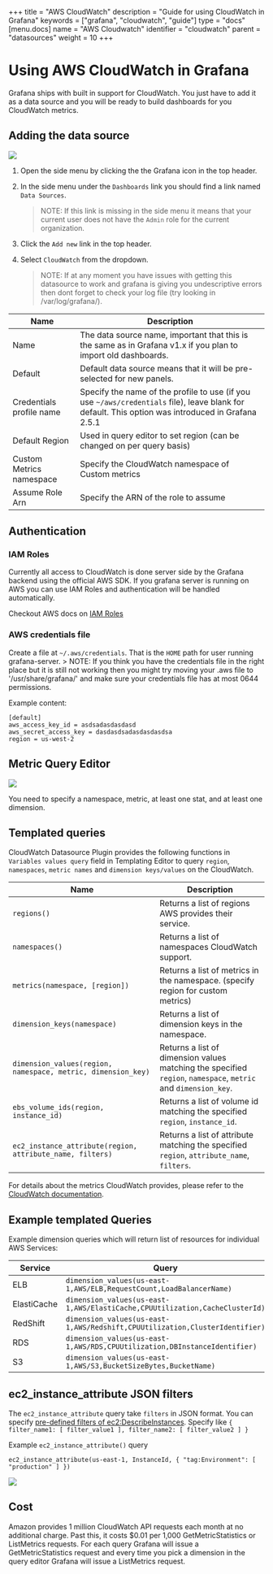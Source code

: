 +++
title = "AWS CloudWatch"
description = "Guide for using CloudWatch in Grafana"
keywords = ["grafana", "cloudwatch", "guide"]
type = "docs"
[menu.docs]
name = "AWS Cloudwatch"
identifier = "cloudwatch"
parent = "datasources"
weight = 10
+++

# Using AWS CloudWatch in Grafana

Grafana ships with built in support for CloudWatch. You just have to add it as a data source and you will
be ready to build dashboards for you CloudWatch metrics.

## Adding the data source
![](/img/docs/cloudwatch/cloudwatch_add.png)

1. Open the side menu by clicking the the Grafana icon in the top header.
2. In the side menu under the `Dashboards` link you should find a link named `Data Sources`.

    > NOTE: If this link is missing in the side menu it means that your current user does not have the `Admin` role for the current organization.

3. Click the `Add new` link in the top header.
4. Select `CloudWatch` from the dropdown.
    > NOTE: If at any moment you have issues with getting this datasource to work and grafana is giving you undescriptive errors then dont forget to check your log file (try looking in /var/log/grafana/).

Name | Description
------------ | -------------
Name | The data source name, important that this is the same as in Grafana v1.x if you plan to import old dashboards.
Default | Default data source means that it will be pre-selected for new panels.
Credentials profile name | Specify the name of the profile to use (if you use `~/aws/credentials` file), leave blank for default. This option was introduced in Grafana 2.5.1
Default Region | Used in query editor to set region (can be changed on per query basis)
Custom Metrics namespace | Specify the CloudWatch namespace of Custom metrics
Assume Role Arn | Specify the ARN of the role to assume

## Authentication

### IAM Roles

Currently all access to CloudWatch is done server side by the Grafana backend using the official AWS SDK. If you grafana
server is running on AWS you can use IAM Roles and authentication will be handled automatically.

Checkout AWS docs on [IAM Roles](http://docs.aws.amazon.com/AWSEC2/latest/UserGuide/iam-roles-for-amazon-ec2.html)

### AWS credentials file

Create a file at `~/.aws/credentials`. That is the `HOME` path for user running grafana-server.
    > NOTE: If you think you have the credentials file in the right place but it is still not working then you might try moving your .aws file to '/usr/share/grafana/' and make sure your credentials file has at most 0644 permissions.

Example content:

    [default]
    aws_access_key_id = asdsadasdasdasd
    aws_secret_access_key = dasdasdsadasdasdasdsa
    region = us-west-2


## Metric Query Editor

![](/img/docs/cloudwatch/query_editor.png)

You need to specify a namespace, metric, at least one stat, and at least one dimension.

## Templated queries
CloudWatch Datasource Plugin provides the following functions in `Variables values query` field in Templating Editor to query `region`, `namespaces`, `metric names` and `dimension keys/values` on the CloudWatch.

Name | Description
------- | --------
`regions()` | Returns a list of regions AWS provides their service.
`namespaces()` | Returns a list of namespaces CloudWatch support.
`metrics(namespace, [region])` | Returns a list of metrics in the namespace. (specify region for custom metrics)
`dimension_keys(namespace)` | Returns a list of dimension keys in the namespace.
`dimension_values(region, namespace, metric, dimension_key)` | Returns a list of dimension values matching the specified `region`, `namespace`, `metric` and `dimension_key`.
`ebs_volume_ids(region, instance_id)` | Returns a list of volume id matching the specified `region`, `instance_id`.
`ec2_instance_attribute(region, attribute_name, filters)` | Returns a list of attribute matching the specified `region`, `attribute_name`, `filters`.

For details about the metrics CloudWatch provides, please refer to the [CloudWatch documentation](https://docs.aws.amazon.com/AmazonCloudWatch/latest/DeveloperGuide/CW_Support_For_AWS.html).

## Example templated Queries

Example dimension queries which will return list of resources for individual AWS Services:

Service | Query
------- | -----
ELB | `dimension_values(us-east-1,AWS/ELB,RequestCount,LoadBalancerName)`
ElastiCache | `dimension_values(us-east-1,AWS/ElastiCache,CPUUtilization,CacheClusterId)`
RedShift | `dimension_values(us-east-1,AWS/Redshift,CPUUtilization,ClusterIdentifier)`
RDS | `dimension_values(us-east-1,AWS/RDS,CPUUtilization,DBInstanceIdentifier)`
S3 | `dimension_values(us-east-1,AWS/S3,BucketSizeBytes,BucketName)`

## ec2_instance_attribute JSON filters

The `ec2_instance_attribute` query take `filters` in JSON format.
You can specify [pre-defined filters of ec2:DescribeInstances](http://docs.aws.amazon.com/AWSEC2/latest/APIReference/API_DescribeInstances.html).
Specify like `{ filter_name1: [ filter_value1 ], filter_name2: [ filter_value2 ] }`

Example `ec2_instance_attribute()` query

    ec2_instance_attribute(us-east-1, InstanceId, { "tag:Environment": [ "production" ] })

![](/img/docs/v2/cloudwatch_templating.png)

## Cost

Amazon provides 1 million CloudWatch API requests each month at no additional charge. Past this,
it costs $0.01 per 1,000 GetMetricStatistics or ListMetrics requests. For each query Grafana will
issue a GetMetricStatistics request and every time you pick a dimension in the query editor
Grafana will issue a ListMetrics request.


